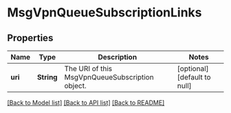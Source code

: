 # MsgVpnQueueSubscriptionLinks

## Properties
Name | Type | Description | Notes
------------ | ------------- | ------------- | -------------
**uri** | **String** | The URI of this MsgVpnQueueSubscription object. | [optional] [default to null]

[[Back to Model list]](../README.md#documentation-for-models) [[Back to API list]](../README.md#documentation-for-api-endpoints) [[Back to README]](../README.md)



